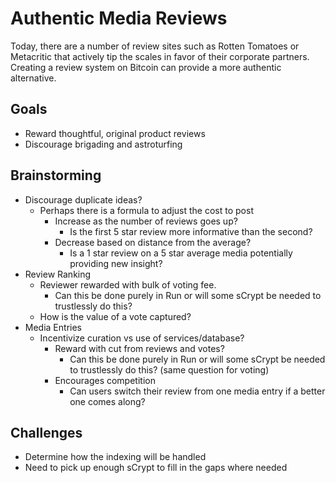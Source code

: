 # Authentic Media Reviews

Today, there are a number of review sites such as Rotten Tomatoes or Metacritic that actively tip the scales in favor of their corporate partners. Creating a review system on Bitcoin can provide a more authentic alternative.

## Goals
- Reward thoughtful, original product reviews
- Discourage brigading and astroturfing


## Brainstorming
- Discourage duplicate ideas?
	- Perhaps there is a formula to adjust the cost to post
		- Increase as the number of reviews goes up?
			- Is the first 5 star review more informative than the second?
		- Decrease based on distance from the average?
			- Is a 1 star review on a 5 star average media potentially providing new insight?
- Review Ranking
	- Reviewer rewarded with bulk of voting fee.
		- Can this be done purely in Run or will some sCrypt be needed to trustlessly do this?
	- How is the value of a vote captured?
- Media Entries
	- Incentivize curation vs use of services/database?
		- Reward with cut from reviews and votes?
			- Can this be done purely in Run or will some sCrypt be needed to trustlessly do this? (same question for voting)
		- Encourages competition
			- Can users switch their review from one media entry if a better one comes along?

## Challenges
- Determine how the indexing will be handled
- Need to pick up enough sCrypt to fill in the gaps where needed
